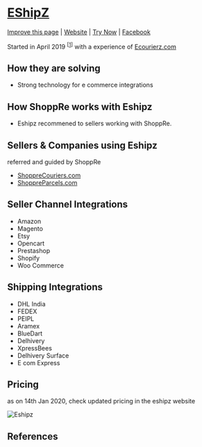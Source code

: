 # [EShipZ](https://expeditions.shoppre.com/fellow-companies/eshipz.html)

[Improve this page](https://github.com/shoppre/expeditions/edit/master/docs/fellow-companies/eshipz.md) | [Website](https://www.eshipz.com/) | [Try Now](https://app.eshipz.com/login) | [Facebook](https://www.facebook.com/eShipz/)

Started in April 2019 <sup>[[1](#1)]</sup> with a experience of [Ecourierz.com](https://ecourierz.com)

## How they are solving

- Strong technology for e commerce integrations

## How ShoppRe works with Eshipz

- Eshipz recommened to sellers working with ShoppRe.

## Sellers & Companies using Eshipz
referred and guided by ShoppRe

- [ShoppreCouriers.com](https://shopprecouriers.com)
- [ShoppreParcels.com](https://shoppreparcels.com)

## Seller Channel Integrations

- Amazon
- Magento
- Etsy
- Opencart
- Prestashop
- Shopify
- Woo Commerce

## Shipping Integrations

- DHL India
- FEDEX
- PEIPL
- Aramex
- BlueDart
- Delhivery
- XpressBees
- Delhivery Surface
- E com Express

## Pricing

as on 14th Jan 2020, check updated pricing in the eshipz website

![Eshipz](https://github.com/shoppre/expeditions/raw/master/docs/fellow-companies/eshipz-pricing.jpeg)

## References

[1]: https://yourstory.com/2020/01/axilor-ventures-winter-2019-cohort-startups "Your story"
